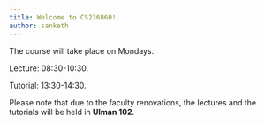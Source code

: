 ```yaml
---
title: Welcome to CS236860!
author: sanketh
---
```


The course will take place on Mondays.

Lecture: 08:30-10:30.

Tutorial: 13:30-14:30. 

Please note that due to the faculty renovations, the lectures and the tutorials will be held in
**Ulman 102**.